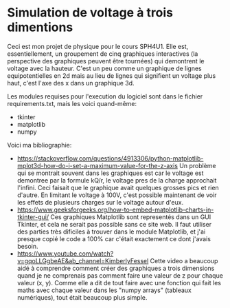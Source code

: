 # Simulation de voltage à trois dimentions
Ceci est mon projet de physique pour le cours SPH4U1. Elle est, essentiellement, un groupement de cinq graphiques interactives (la perspective des graphiques peuvent être tournées) qui demontrent le voltage avec la hauteur. C'est un peu comme un graphique de lignes equipotentielles en 2d mais au lieu de lignes qui signifient un voltage plus haut, c'est l'axe des x dans un graphique 3d. 

Les modules requises pour l'execution du logiciel sont dans le fichier requirements.txt, mais les voici quand-même:
- tkinter
- matplotlib
- numpy

Voici ma bibliographie:
- https://stackoverflow.com/questions/4913306/python-matplotlib-mplot3d-how-do-i-set-a-maximum-value-for-the-z-axis 
  Un problème qui se montrait souvent dans les graphiques est car le voltage est demontree par la formule kQ/r, le voltage pres de la charge approchait l'infini. Ceci faisait que le graphique avait quelques grosses pics et rien d'autre. En limitant le voltage à 100V, c'est possible maintenant de voir les effets de plusieurs charges sur le voltage autour d'eux.
- https://www.geeksforgeeks.org/how-to-embed-matplotlib-charts-in-tkinter-gui/ 
  Ces graphiques Matplotlib sont representés dans un GUI Tkinter, et cela ne serait pas possible sans ce site web. Il faut utiliser des parties très dificiles à trouver dans le module Matplotlib, et j'ai presque copié le code a 100% car c'était exactement ce dont j'avais besoin.
- https://www.youtube.com/watch?v=gqoLLGgbeAE&ab_channel=KimberlyFessel 
  Cette video a beaucoup aidé à comprendre comment créer des graphiques a trois dimensions quand je ne comprenais pas comment faire une valeur de z pour chaque valeur (x, y). Comme elle a dit de tout faire avec une fonction qui fait les maths avec chaque valeur dans les "numpy arrays" (tableaux numériques), tout était beaucoup plus simple.  
